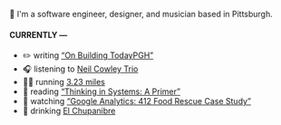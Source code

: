 👋 I'm a software engineer, designer, and musician based in Pittsburgh.

#### CURRENTLY —

* ✏️ writing [“On Building TodayPGH”](https://amoscato.com/journal/on-building-todaypgh/)
* 🎧 listening to [Neil Cowley Trio](https://www.last.fm/music/Neil+Cowley+Trio/_/Governance)
* 🏃‍♂️ running [3.23 miles](https://www.strava.com/activities/5226074832)
* 📘 reading [“Thinking in Systems: A Primer”](https://www.goodreads.com/book/show/18891716-thinking-in-systems)
* 🍿 watching [“Google Analytics: 412 Food Rescue Case Study”](https://youtu.be/ObfMlYMk5QI)
* 🍺 drinking [El Chupanibre](https://untappd.com/user/namoscato/checkin/1023243029)
